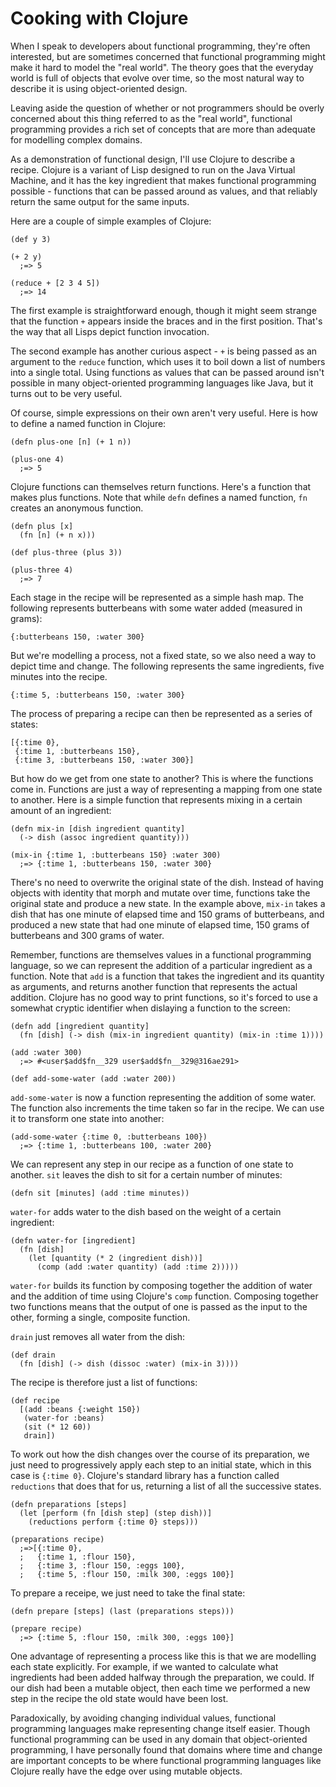 Cooking with Clojure
====================

When I speak to developers about functional programming, they're often interested, but are
sometimes concerned that functional programming might make it hard to model the "real world".
The theory goes that the everyday world is full of objects that evolve over time, so the most
natural way to describe it is using object-oriented design. 

Leaving aside the question of whether or not programmers should be overly concerned about
this thing referred to as the "real world", functional programming provides a rich set of
concepts that are more than adequate for modelling complex domains. 

As a demonstration of functional design, I'll use Clojure to describe a recipe. Clojure is a
variant of Lisp designed to run on the Java Virtual Machine, and it has the key ingredient
that makes functional programming possible - functions that can be passed around as values, and
that reliably return the same output for the same inputs.

Here are a couple of simple examples of Clojure:

    (def y 3)

    (+ 2 y)
      ;=> 5

    (reduce + [2 3 4 5])
      ;=> 14 

The first example is straightforward enough, though it might seem strange that the function `+`
appears inside the braces and in the first position. That's the way that all Lisps depict
function invocation.

The second example has another curious aspect - `+` is being passed as an argument to the
`reduce` function, which uses it to boil down a list of numbers into a single total. Using
functions as values that can be passed around isn't possible in many object-oriented
programming languages like Java, but it turns out to be very useful. 

Of course, simple expressions on their own aren't very useful. Here is how to define a named
function in Clojure:

    (defn plus-one [n] (+ 1 n))

    (plus-one 4)
      ;=> 5

Clojure functions can themselves return functions. Here's a function that makes plus functions.
Note that while `defn` defines a named function, `fn` creates an anonymous function.

    (defn plus [x]
      (fn [n] (+ n x)))

    (def plus-three (plus 3))

    (plus-three 4)
      ;=> 7

Each stage in the recipe will be represented as a simple hash map. The following represents
butterbeans with some water added (measured in grams):

    {:butterbeans 150, :water 300}

But we're modelling a process, not a fixed state, so we also need a way to depict time and
change. The following represents the same ingredients, five minutes into the recipe.

    {:time 5, :butterbeans 150, :water 300}

The process of preparing a recipe can then be represented as a series of states:

    [{:time 0},
     {:time 1, :butterbeans 150},
     {:time 3, :butterbeans 150, :water 300}]

But how do we get from one state to another? This is where the functions come in. Functions are
just a way of representing a mapping from one state to another. Here is a simple function
that represents mixing in a certain amount of an ingredient:

    (defn mix-in [dish ingredient quantity]
      (-> dish (assoc ingredient quantity)))

    (mix-in {:time 1, :butterbeans 150} :water 300)
      ;=> {:time 1, :butterbeans 150, :water 300} 

There's no need to overwrite the original state of the dish. Instead of having objects with
identity that morph and mutate over time, functions take the original state and produce a new
state. In the example above, `mix-in` takes a dish that has one minute of elapsed time and 150
grams of butterbeans, and produced a new state that had one minute of elapsed time, 150
grams of butterbeans and 300 grams of water. 

Remember, functions are themselves values in a functional programming language, so we can
represent the addition of a particular ingredient as a function. Note that `add` is a function
that takes the ingredient and its quantity as arguments, and returns another function that
represents the actual addition. Clojure has no good way to print functions, so it's forced to
use a somewhat cryptic identifier when dislaying a function to the screen:

    (defn add [ingredient quantity]
      (fn [dish] (-> dish (mix-in ingredient quantity) (mix-in :time 1))))

    (add :water 300)
      ;=> #<user$add$fn__329 user$add$fn__329@316ae291>

    (def add-some-water (add :water 200)) 

`add-some-water` is now a function representing the addition of some water. The function also
increments the time taken so far in the recipe. We can use it to transform one state into
another:

    (add-some-water {:time 0, :butterbeans 100})
      ;=> {:time 1, :butterbeans 100, :water 200}

We can represent any step in our recipe as a function of one state to another. `sit` leaves
the dish to sit for a certain number of minutes:

    (defn sit [minutes] (add :time minutes))
    
`water-for` adds water to the dish based on the weight of a certain ingredient:

    (defn water-for [ingredient]
      (fn [dish]
        (let [quantity (* 2 (ingredient dish))]
          (comp (add :water quantity) (add :time 2)))))

`water-for` builds its function by composing together the addition of water and the addition
of time using Clojure's `comp` function. Composing together two functions means that the
output of one is passed as the input to the other, forming a single, composite function.

`drain` just removes all water from the dish:

    (def drain
      (fn [dish] (-> dish (dissoc :water) (mix-in 3))))
    
The recipe is therefore just a list of functions:

    (def recipe
      [(add :beans {:weight 150})
       (water-for :beans)
       (sit (* 12 60))
       drain])

To work out how the dish changes over the course of its preparation, we just need to
progressively apply each step to an initial state, which in this case is `{:time 0}`.
Clojure's standard library has a function called `reductions` that does that for us, returning 
a list of all the successive states.

    (defn preparations [steps]
      (let [perform (fn [dish step] (step dish))]
        (reductions perform {:time 0} steps)))

    (preparations recipe)
      ;=>[{:time 0},
      ;   {:time 1, :flour 150},
      ;   {:time 3, :flour 150, :eggs 100},
      ;   {:time 5, :flour 150, :milk 300, :eggs 100}]

To prepare a receipe, we just need to take the final state:

    (defn prepare [steps] (last (preparations steps)))

    (prepare recipe)
      ;=> {:time 5, :flour 150, :milk 300, :eggs 100}]

One advantage of representing a process like this is that we are modelling each state
explicitly. For example, if we wanted to calculate what ingredients had been added halfway
through the preparation, we could. If our dish had been a mutable object, then each time
we performed a new step in the recipe the old state would have been lost.

Paradoxically, by avoiding changing individual values, functional programming languages make
representing change itself easier. Though functional programming can be used in any domain
that object-oriented programming, I have personally found that domains where time and change
are important concepts to be where functional programming languages like Clojure really have
the edge over using mutable objects.
